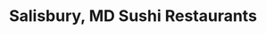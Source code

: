 ---
layout: city
title: Salisbury, MD Sushi Restaurants
permalink: /maryland/salisbury/
stateAbbr: MD
stateName: Maryland
cityName: Salisbury

---
